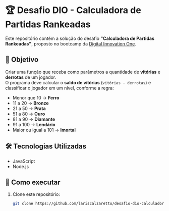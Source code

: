 # 🏆 Desafio DIO - Calculadora de Partidas Rankeadas

Este repositório contém a solução do desafio **"Calculadora de Partidas Rankeadas"**, proposto no bootcamp da [Digital Innovation One](https://www.dio.me/).

## 🎯 Objetivo
Criar uma função que receba como parâmetros a quantidade de **vitórias** e **derrotas** de um jogador.  
O programa deve calcular o **saldo de vitórias** (`vitórias - derrotas`) e classificar o jogador em um nível, conforme a regra:

- Menor que 10 → **Ferro**
- 11 a 20 → **Bronze**
- 21 a 50 → **Prata**
- 51 a 80 → **Ouro**
- 81 a 90 → **Diamante**
- 91 a 100 → **Lendário**
- Maior ou igual a 101 → **Imortal**

## 🛠️ Tecnologias Utilizadas
- JavaScript
- Node.js

## 🚀 Como executar
1. Clone este repositório:
   ```bash
   git clone https://github.com/lariscalzaretto/desafio-dio-calculadora-rankeadas.git
